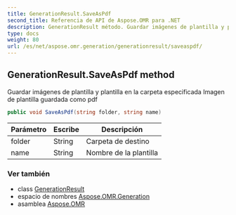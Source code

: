 ```yaml
---
title: GenerationResult.SaveAsPdf
second_title: Referencia de API de Aspose.OMR para .NET
description: GenerationResult método. Guardar imágenes de plantilla y plantilla en la carpeta especificada Imagen de plantilla guardada como pdf
type: docs
weight: 80
url: /es/net/aspose.omr.generation/generationresult/saveaspdf/
---
```

## GenerationResult.SaveAsPdf method

Guardar imágenes de plantilla y plantilla en la carpeta especificada Imagen de plantilla guardada como pdf

```csharp
public void SaveAsPdf(string folder, string name)
```

| Parámetro | Escribe | Descripción |
| --- | --- | --- |
| folder | String | Carpeta de destino |
| name | String | Nombre de la plantilla |

### Ver también

* class [GenerationResult](../)
* espacio de nombres [Aspose.OMR.Generation](../../generationresult/)
* asamblea [Aspose.OMR](../../../)


